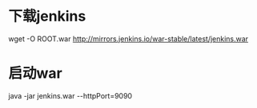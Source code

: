 #   下载jenkins
wget -O ROOT.war http://mirrors.jenkins.io/war-stable/latest/jenkins.war

# 启动war
java -jar jenkins.war --httpPort=9090
